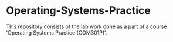 # Operating-Systems-Practice

This repository consists of the lab work done as a part of a course 'Operating Systems Practice (COM301P)'.
